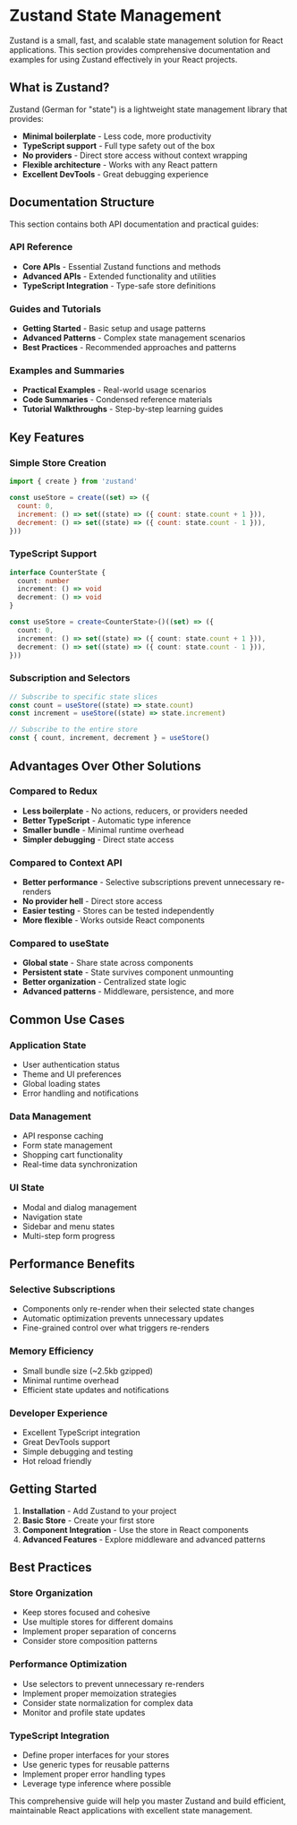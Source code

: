 # Zustand State Management

Zustand is a small, fast, and scalable state management solution for React applications. This section provides comprehensive documentation and examples for using Zustand effectively in your React projects.

## What is Zustand?

Zustand (German for "state") is a lightweight state management library that provides:

- **Minimal boilerplate** - Less code, more productivity
- **TypeScript support** - Full type safety out of the box
- **No providers** - Direct store access without context wrapping
- **Flexible architecture** - Works with any React pattern
- **Excellent DevTools** - Great debugging experience

## Documentation Structure

This section contains both API documentation and practical guides:

### API Reference

- **Core APIs** - Essential Zustand functions and methods
- **Advanced APIs** - Extended functionality and utilities
- **TypeScript Integration** - Type-safe store definitions

### Guides and Tutorials

- **Getting Started** - Basic setup and usage patterns
- **Advanced Patterns** - Complex state management scenarios
- **Best Practices** - Recommended approaches and patterns

### Examples and Summaries

- **Practical Examples** - Real-world usage scenarios
- **Code Summaries** - Condensed reference materials
- **Tutorial Walkthroughs** - Step-by-step learning guides

## Key Features

### Simple Store Creation

```javascript
import { create } from 'zustand'

const useStore = create((set) => ({
  count: 0,
  increment: () => set((state) => ({ count: state.count + 1 })),
  decrement: () => set((state) => ({ count: state.count - 1 })),
}))
```

### TypeScript Support

```typescript
interface CounterState {
  count: number
  increment: () => void
  decrement: () => void
}

const useStore = create<CounterState>()((set) => ({
  count: 0,
  increment: () => set((state) => ({ count: state.count + 1 })),
  decrement: () => set((state) => ({ count: state.count - 1 })),
}))
```

### Subscription and Selectors

```javascript
// Subscribe to specific state slices
const count = useStore((state) => state.count)
const increment = useStore((state) => state.increment)

// Subscribe to the entire store
const { count, increment, decrement } = useStore()
```

## Advantages Over Other Solutions

### Compared to Redux

- **Less boilerplate** - No actions, reducers, or providers needed
- **Better TypeScript** - Automatic type inference
- **Smaller bundle** - Minimal runtime overhead
- **Simpler debugging** - Direct state access

### Compared to Context API

- **Better performance** - Selective subscriptions prevent unnecessary re-renders
- **No provider hell** - Direct store access
- **Easier testing** - Stores can be tested independently
- **More flexible** - Works outside React components

### Compared to useState

- **Global state** - Share state across components
- **Persistent state** - State survives component unmounting
- **Better organization** - Centralized state logic
- **Advanced patterns** - Middleware, persistence, and more

## Common Use Cases

### Application State

- User authentication status
- Theme and UI preferences
- Global loading states
- Error handling and notifications

### Data Management

- API response caching
- Form state management
- Shopping cart functionality
- Real-time data synchronization

### UI State

- Modal and dialog management
- Navigation state
- Sidebar and menu states
- Multi-step form progress

## Performance Benefits

### Selective Subscriptions

- Components only re-render when their selected state changes
- Automatic optimization prevents unnecessary updates
- Fine-grained control over what triggers re-renders

### Memory Efficiency

- Small bundle size (~2.5kb gzipped)
- Minimal runtime overhead
- Efficient state updates and notifications

### Developer Experience

- Excellent TypeScript integration
- Great DevTools support
- Simple debugging and testing
- Hot reload friendly

## Getting Started

1. **Installation** - Add Zustand to your project
2. **Basic Store** - Create your first store
3. **Component Integration** - Use the store in React components
4. **Advanced Features** - Explore middleware and advanced patterns

## Best Practices

### Store Organization

- Keep stores focused and cohesive
- Use multiple stores for different domains
- Implement proper separation of concerns
- Consider store composition patterns

### Performance Optimization

- Use selectors to prevent unnecessary re-renders
- Implement proper memoization strategies
- Consider state normalization for complex data
- Monitor and profile state updates

### TypeScript Integration

- Define proper interfaces for your stores
- Use generic types for reusable patterns
- Implement proper error handling types
- Leverage type inference where possible

This comprehensive guide will help you master Zustand and build efficient, maintainable React applications with excellent state management.

